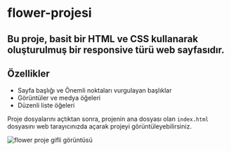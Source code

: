 # flower-projesi

## Bu proje, basit bir HTML ve CSS kullanarak oluşturulmuş bir responsive türü web sayfasıdır. 

## Özellikler

- Sayfa başlığı ve Önemli noktaları vurgulayan başlıklar
- Görüntüler ve medya öğeleri
- Düzenli liste öğeleri

Proje dosyalarını açtıktan sonra, projenin ana dosyası olan `index.html` dosyasını web tarayıcınızda açarak projeyi görüntüleyebilirsiniz.

 ![flower proje gifli görüntüsü](/image/flower.gif)

